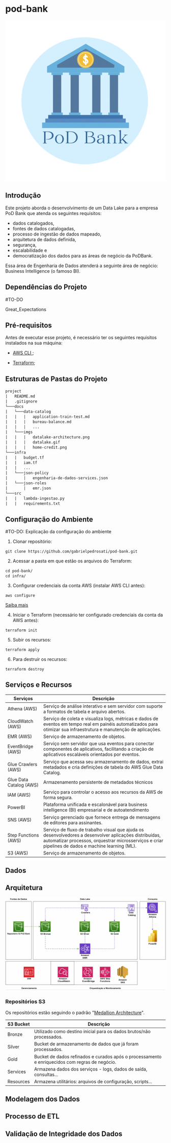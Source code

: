 # pod-bank
![](./docs/imgs/logo.png)

## Introdução

Este projeto aborda o desenvolvimento de um Data Lake para a empresa PoD Bank que atenda os seguintes requisitos:

- dados catalogados, 
- fontes de dados catalogadas, 
- processo de ingestão de dados mapeado, 
- arquitetura de dados definida, 
- segurança, 
- escalabilidade e 
- democratização dos dados para as áreas de negócio da PoDBank. 

Essa área de Engenharia de Dados atenderá a seguinte área de negócio: Business Intelligence (o famoso BI).

## Dependências do Projeto

#TO-DO

Great_Expectations

## Pré-requisitos

Antes de executar esse projeto, é necessário ter os seguintes requisitos instalados na sua máquina:

- [AWS CLI ](https://aws.amazon.com/cli/);

- [Terraform](https://developer.hashicorp.com/terraform/downloads);

## Estruturas de Pastas do Projeto

```
project
|   README.md
|   .gitignore
└───docs
|   └───data-catalog
|   |   |   application-train-test.md
|   |   |   bureau-balance.md
|   |   |   ...
|   └───imgs
|   |   |   datalake-architecture.png
|   |   |   datalake.gif
|   |   |   home-credit.png
└───infra
|   |   budget.tf
|   |   iam.tf
|   |   ...
|   └───json-policy
|       |   engenharia-de-dados-services.json
|   └───json-roles
|       |   emr.json
└───src
|   |   lambda-ingestao.py
|   |   requirements.txt
```

## Configuração do Ambiente

#TO-DO: Explicação da configuração do ambiente

1. Clonar repositório:

```shell
git clone https://github.com/gabrielpedrosati/pod-bank.git
```

2. Acessar a pasta em que estão os arquivos do Terraform:

```shell
cd pod-bank/
cd infra/
```

3. Configurar credenciais da conta AWS (instalar AWS CLI antes):

```shell
aws configure
```

[Saiba mais](https://docs.aws.amazon.com/cli/latest/userguide/cli-configure-files.html)

4. Iniciar o Terraform (necessário ter configurado credenciais da conta da AWS antes):

```shell
terraform init
```

5. Subir os recursos:

```shell
terraform apply
```

6. Para destruir os recursos:

```shell
terraform destroy
```

## Serviços e Recursos

| Serviços                | Descrição                                                                                                                                                                                                    |
| ----------------------- | ------------------------------------------------------------------------------------------------------------------------------------------------------------------------------------------------------------ |
| Athena (AWS)            | Serviço de análise interativo e sem servidor com suporte a formatos de tabela e arquivo abertos.                                                                                                             |
| CloudWatch (AWS)        | Serviço de coleta e visualiza logs, métricas e dados de eventos em tempo real em painéis automatizados para otimizar sua infraestrutura e manutenção de aplicações.                                          |
| EMR (AWS)               | Serviço de armazenamento de objetos.                                                                                                                                                                         |
| EventBridge (AWS)       | Serviço sem servidor que usa eventos para conectar componentes de aplicativos, facilitando a criação de aplicativos escaláveis orientados por eventos.                                                       |
| Glue Crawlers (AWS)     | Serviço que acessa seu armazenamento de dados, extrai metadados e cria definições de tabela do AWS Glue Data Catalog.                                                                                        |
| Glue Data Catalog (AWS) | Armazenamento persistente de metadados técnicos                                                                                                                                                              |
| IAM (AWS)               | Serviço para controlar o acesso aos recursos da AWS de forma segura.                                                                                                                                         |
| PowerBI                 | Plataforma unificada e escalonável para business intelligence (BI) empresarial e de autoatendimento                                                                                                          |
| SNS (AWS)               | Serviço gerenciado que fornece entrega de mensagens de editores para assinantes.                                                                                                                             |
| Step Functions (AWS)    | Serviço de fluxo de trabalho visual que ajuda os desenvolvedores a desenvolver aplicações distribuídas, automatizar processos, orquestrar microsserviços e criar pipelines de dados e machine learning (ML). |
| S3 (AWS)                | Serviço de armazenamento de objetos.                                                                                                                                                                         |

## Dados

## Arquitetura

![](./docs/imgs/datalake.gif)

### Repositórios S3

Os repositórios estão seguindo o padrão "[Medallion Architecture](https://www.databricks.com/glossary/medallion-architecture)".

| S3 Bucket | Descrição                                                                                      |
| --------- | ---------------------------------------------------------------------------------------------- |
| Bronze    | Utilizado como destino inicial para os dados brutos/não processados.                           |
| Silver    | Bucket de armazenamento de dados que já foram processados.                                     |
| Gold      | Bucket de dados refinados e curados após o processamento e enriquecidos com regras de negócio. |
| Services  | Armazena dados dos serviços - logs, dados de saída, consultas...                               |
| Resources | Armazena utilitários: arquivos de configuração, scripts...                                     |

## Modelagem dos Dados

## Processo de ETL

## Validação de Integridade dos Dados
